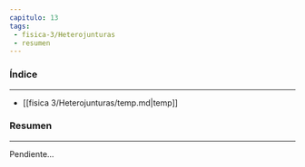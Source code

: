 ```yaml
---
capitulo: 13
tags: 
 - fisica-3/Heterojunturas
 - resumen
---
```

### Índice 
---
* [[fisica 3/Heterojunturas/temp.md|temp]]

### Resumen
---
Pendiente...